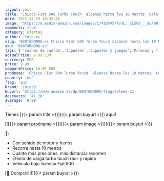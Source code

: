 ```yaml
---
layout: post
title: 'Chicco Fiat 500 Turbo Touch  alcanza hasta los 10 Metros  Color Rosa'
date: 2021-12-23 16:32:28
image: 'https://m.media-amazon.com/images/I/41B5VSPlvJL._SL500_._SL400_.jpg'
comments: true
category: ofertas
author: 'tole.es'
slug: 'B00TGRN09G-es Chicco Fiat 500 Turbo Touch alcanza hasta los 10 Metros...'
sku: 'B00TGRN09G-es'
tags: [ 'Coches de cuerda','Juguetes','Juguetes y juegos','Muñecos y figuras','Vehículos de juguete para niños','chicco', ]
actualPrice: 9.99 EUR
currency: EUR
price: 9.99
comparePrice: 16.99 EUR
prodname: 'Chicco Fiat 500 Turbo Touch  alcanza hasta los 10 Metros  Color Rosa'
country: 'es'
flag: '🇪🇸'
brand: 'Chicco'
buyurl: 'https://www.amazon.es/dp/B00TGRN09G/?tag=tolees-21'
descuento: '41.20'
average: '9.99'
---
```


Tienes [{{< param title >}}]({{< param buyurl >}}) aqui!

[![{{< param prodname >}}]({{< param image >}})]({{< param buyurl >}})

🔎:

- Con sonido de motor y frenos
- Recorre hasta 10 metros
- Cuanto más presiones, más distancia recorren
- Efecto de carga turbo touch rácil y rápido
- Vehículo bajo licencia Fiat 500

[🛒 Comprar!!!]({{< param buyurl >}})
